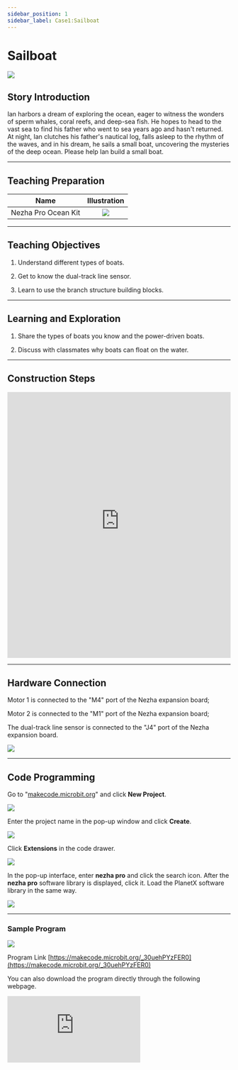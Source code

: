 ```yaml
---
sidebar_position: 1
sidebar_label: Case1:Sailboat
---
```


# Sailboat

![](https://wiki-media-ef.oss-cn-hongkong.aliyuncs.com/docs/microbit/building-blocks/nezha-pro-ocean-kit/tupian/nezha-pro-ocean-kit-step-01-00.png.JPG)

## Story Introduction
Ian harbors a dream of exploring the ocean, eager to witness the wonders of sperm whales, coral reefs, and deep-sea fish. He hopes to head to the vast sea to find his father who went to sea years ago and hasn't returned. At night, Ian clutches his father's nautical log, falls asleep to the rhythm of the waves, and in his dream, he sails a small boat, uncovering the mysteries of the deep ocean. Please help Ian build a small boat.

--- 

## Teaching Preparation
|Name|Illustration|
|:----------: | :--------------------------:|
|Nezha Pro Ocean Kit|![](https://wiki-media-ef.oss-cn-hongkong.aliyuncs.com/docs/microbit/building-blocks/nezha-pro-ocean-kit/nezha-pro-ocean-kit-products-introduction-002.png.png)|

--- 
## Teaching Objectives 
1. Understand different types of boats.

2. Get to know the dual-track line sensor.

3. Learn to use the branch structure building blocks.

--- 
## Learning and Exploration

1. Share the types of boats you know and the power-driven boats.

2. Discuss with classmates why boats can float on the water.

--- 
## Construction Steps

<embed src="https://wiki-media-ef.oss-cn-hongkong.aliyuncs.com/docs/microbit/building-blocks/nezha-pro-ocean-kit/setup-diagram/case01/nezha-pro-ocean-kit-step-01-1.png.pdf" type="application/pdf" width="100%" height="600px" />

--- 

## Hardware Connection

Motor 1 is connected to the "M4" port of the Nezha expansion board;

Motor 2 is connected to the "M1" port of the Nezha expansion board;

The dual-track line sensor is connected to the "J4" port of the Nezha expansion board.

![](https://wiki-media-ef.oss-cn-hongkong.aliyuncs.com/docs/microbit/building-blocks/nezha-pro-ocean-kit/setup-diagram/case01/nezha-pro-ocean-kit-step-01-2.png)

--- 
## Code Programming

Go to "[makecode.microbit.org](https://makecode.microbit.org)" and click **New Project**.

![](https://wiki-media-ef.oss-cn-hongkong.aliyuncs.com/docs/microbit/building-blocks/microbit-space-science-kit/images/microbit-space-science-kit-case01-07.png)

Enter the project name in the pop-up window and click **Create**.

![](https://wiki-media-ef.oss-cn-hongkong.aliyuncs.com/docs/microbit/building-blocks/microbit-space-science-kit/images/microbit-space-science-kit-case01-11.png)

Click **Extensions** in the code drawer.

![](https://wiki-media-ef.oss-cn-hongkong.aliyuncs.com/docs/microbit/building-blocks/microbit-space-science-kit/images/microbit-space-science-kit-case01-09.png)

In the pop-up interface, enter **nezha pro** and click the search icon. After the **nezha pro** software library is displayed, click it. Load the PlanetX software library in the same way.

![](https://wiki-media-ef.oss-cn-hongkong.aliyuncs.com/docs/microbit/building-blocks/microbit-space-science-kit/images/microbit-space-science-kit-case01-10.png)

---
### Sample Program

![](https://wiki-media-ef.oss-cn-hongkong.aliyuncs.com/docs/microbit/building-blocks/nezha-pro-ocean-kit/setup-diagram/nezha-pro-ocean-kit-01.png)

Program Link
[https://makecode.microbit.org/_30uehPYzFER0](https://makecode.microbit.org/_30uehPYzFER0)

You can also download the program directly through the following webpage.

<div
    style={{
        position: 'relative',
        paddingBottom: '60%',
        overflow: 'hidden',
    }}
>
    <iframe
        src="https://makecode.microbit.org/_30uehPYzFER0"
        frameborder="0"
        sandbox="allow-popups allow-forms allow-scripts allow-same-origin"
        style={{
            position: 'absolute',
            width: '100%',
            height: '100%',
        }}
    />
</div>

---
### Download Program

Use a USB cable to connect the PC and micro:bit V2.

![](https://wiki-media-ef.oss-cn-hongkong.aliyuncs.com/docs/microbit/building-blocks/microbit-space-science-kit/images/microbit-space-science-kit-manual03.gif)

After successful connection, a drive named MICROBIT will be recognized on the computer.

![](https://wiki-media-ef.oss-cn-hongkong.aliyuncs.com/docs/microbit/building-blocks/microbit-space-science-kit/images/microbit-space-science-kit-manual06.png)

Click ![](https://wiki-media-ef.oss-cn-hongkong.aliyuncs.com/docs/microbit/building-blocks/microbit-space-science-kit/images/microbit-space-science-kit-manual07.png) in the lower left corner and select **Connect Device**.

![](https://wiki-media-ef.oss-cn-hongkong.aliyuncs.com/docs/microbit/building-blocks/microbit-space-science-kit/images/microbit-space-science-kit-manual11.png)

Click ![](https://wiki-media-ef.oss-cn-hongkong.aliyuncs.com/docs/microbit/building-blocks/microbit-space-science-kit/images/microbit-space-science-kit-manual08.png).

![](https://wiki-media-ef.oss-cn-hongkong.aliyuncs.com/docs/microbit/building-blocks/microbit-space-science-kit/images/microbit-space-science-kit-manual12.png)

Click ![](https://wiki-media-ef.oss-cn-hongkong.aliyuncs.com/docs/microbit/building-blocks/microbit-space-science-kit/images/microbit-space-science-kit-manual09.png).

![](https://wiki-media-ef.oss-cn-hongkong.aliyuncs.com/docs/microbit/building-blocks/microbit-space-science-kit/images/microbit-space-science-kit-manual13.png)

In the pop-up window, select **BBC micro:bit CMSIS-DAP**, then select **Connect**. So far, our micro:bit has been successfully connected.

![](https://wiki-media-ef.oss-cn-hongkong.aliyuncs.com/docs/microbit/building-blocks/microbit-space-science-kit/images/microbit-space-science-kit-manual14.png)

Click **Download Program**

![](https://wiki-media-ef.oss-cn-hongkong.aliyuncs.com/docs/microbit/building-blocks/microbit-space-science-kit/images/microbit-space-science-kit-manual10.png)

---
## Case Demonstration

Blow or push the sail control lever by hand until the dual-track line sensor cannot detect the lever, the boat moves forward; when the sail control lever returns to its original position, the boat stops moving.



---
## Extended Knowledge

### The Development History of Boats

#### 1. Prehistoric Embryonic Period: Primitive Navigation with Natural Materials (1 million years ago - 3000 BC)

**1. Utilization of Natural Floats**

- Driftwood and Gourds: In the Paleolithic Age, humans discovered that natural floating objects such as trees and gourds could carry weight. They made simple rafts by binding branches with vines. The earliest evidence was found in archaeological discoveries in the Congo River basin in Africa.

- Bark Boats: In the Neolithic Age, Northern Europeans sewed birch bark onto a wooden frame and coated it with animal fat to make it waterproof, which was used for fishing in lakes. The earliest existing bark boat can be traced back to 8000 BC.

**2. Technological Breakthrough: The Birth of Dugout Canoes**

- Around 6000 BC, Mesopotamia and the Yangtze River basin in China independently invented dugout canoes: hollowing out entire tree trunks with stone axes, which could carry 2-3 people. This marked the beginning of humans actively transforming navigation tools.

#### 2. Ancient Civilization Period: The Golden Age of Sailing Ships and Oared Ships (3000 BC - 15th Century)

**1. The Sailing Revolution in the Mediterranean and West Asia**

- Ancient Egyptian Papyrus Boats (3000 BC): Made by bundling Nile papyrus into a hull, with a wooden mast hanging linen sails, sailing downstream at a speed of 5km/h. Murals record their use in transporting pyramid stones.

- Phoenician Biremes (1200 BC): With a row of oarsmen (about 50 people) on each side of the hull, paired with triangular sails, they could row forward against the wind, becoming the main force in Mediterranean trade and naval battles.

**2. Ship Innovations in East Asia**

- Chinese Tower Ships (Han Dynasty): Up to 3 layers high, with watchtowers and crossbows on the deck, with a maximum load of 1,000 tons. The "Book of the Later Han" records their use in cross-sea expeditions to the Korean Peninsula.

- Japanese Envoy Ships to the Tang Dynasty (7th Century): Adopting the "Envoy to Tang Ship" type, with a pointed bow, a square stern, equipped with a balanced rudder and bamboo sails, the success rate of crossing the East China Sea was 40% higher than that of previous generations.

**3. Navigation Technology in the Indian Ocean and Africa**

- Arab Dhows (9th Century): Using flexible triangular sails (adaptable to crosswinds), with a load of 200-300 tons, they monopolized the Indian Ocean spice trade. Vasco da Gama's voyage drew on its ship type.

#### 3. Age of Discovery: The Peak of Sailing Ships and Geographical Discoveries (15th - 17th Centuries)

**1. Revolutionary Designs of European Ships**

- Caravel (15th Century): Invented by the Portuguese, with a combination of three masts and triangular sails, it had a shallow draft and flexible steering. Columbus' "Santa Maria" in his 1492 voyage to the Americas was of this type.

- Galleon (16th Century): The main warship of Spain, with a hull as tall as a castle, equipped with 30-50 cannons. The Spanish Armada used this type of ship to expedition to Britain in 1588.

**2. The Last Voyage of Chinese Navigation**

- Zheng He's Treasure Ship (15th Century): According to the "History of the Ming Dynasty", the largest treasure ship was 44 zhang long (about 138 meters), with nine masts and twelve sails, capable of carrying a thousand people. It reached East Africa half a century earlier than Columbus' fleet, but failed to continue the navigation tradition due to the sea ban policy.

#### 4. Industrial Revolution Period: Steam Power and Iron Hulls (18th - 19th Centuries)

**1. The Birth of Steamships**

- In 1807, Fulton built the "Clermont": with paddle wheels as propellers, the steam engine had 20 horsepower, sailing along the Hudson River at 8km/h, marking the beginning of the era of commercial steamships.

- In 1838, the "Great Western" became the first steamship to cross the Atlantic (coal-fired, wooden hull), shortening the voyage time from 21 days for sailing ships to 15 days.

**2. Popularization of Iron Ships and Propellers**

- In 1858, Britain's "Great Eastern": 211 meters long, with an iron hull, equipped with both paddle wheels and propellers, with a load of 27,000 tons, once laid transatlantic submarine cables.

- In 1860, propellers replaced paddle wheels as the mainstream: Prussia's "Ariadne" first adopted full propeller propulsion, with 30% higher efficiency than paddle wheels.
